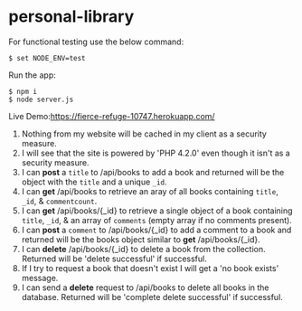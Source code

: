 # personal-library

For functional  testing use the below command:
```
$ set NODE_ENV=test
```
Run the app:
```
$ npm i
$ node server.js
```
Live Demo:<https://fierce-refuge-10747.herokuapp.com/>


<ol>
        <li>Nothing from my website will be cached in my client as a security measure.</li>
        <li>I will see that the site is powered by 'PHP 4.2.0' even though it isn't as a security measure.</li>
        <li>I can <b>post</b> a <code>title</code> to /api/books to add a book and returned will be the object with the <code>title</code> and a unique <code>_id</code>.</li>
        <li>I can <b>get</b> /api/books to retrieve an aray of all books containing <code>title</code>, <code>_id</code>, & <code>commentcount</code>.</li>
        <li>I can <b>get</b> /api/books/{_id} to retrieve a single object of a book containing <code>title</code>, <code>_id</code>, & an array of <code>comments</code> (empty array if no comments present).</li>
        <li>I can <b>post</b> a <code>comment</code> to /api/books/{_id} to add a comment to a book and returned will be the books object similar to <b>get</b> /api/books/{_id}.</li>
        <li>I can <b>delete</b> /api/books/{_id} to delete a book from the collection. Returned will be 'delete successful' if successful.</li>
        <li>If I try to request a book that doesn't exist I will get a 'no book exists' message.</li>
        <li>I can send a <b>delete</b> request to /api/books to delete all books in the database. Returned will be 'complete delete successful' if successful.</li>
      </ol>
